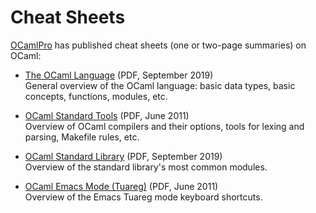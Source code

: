 <!-- ((! set title Cheat Sheets !)) ((! set documentation !)) -->

# Cheat Sheets

[OCamlPro](http://www.ocamlpro.com/) has published cheat sheets (one or
two-page summaries) on OCaml:

* [The OCaml Language](http://www.ocamlpro.com/wp-content/uploads/2019/09/ocaml-lang.pdf) (PDF, September 2019)  
General overview of the OCaml language: basic data types, basic
concepts, functions, modules, etc.

* [OCaml Standard Tools](http://www.ocamlpro.com/files/ocaml-tools.pdf) (PDF, June 2011)  
Overview of OCaml compilers and their options, tools for lexing and
parsing, Makefile rules, etc.

* [OCaml Standard Library](http://www.ocamlpro.com/wp-content/uploads/2019/09/ocaml-stdlib.pdf) (PDF, September 2019)  
Overview of the standard library's most common modules.

* [OCaml Emacs Mode (Tuareg)](http://www.ocamlpro.com/files/tuareg-mode.pdf) (PDF, June 2011)  
Overview of the Emacs Tuareg mode keyboard shortcuts.

